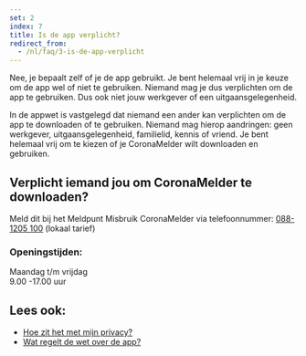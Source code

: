 ```yaml
---
set: 2
index: 7
title: Is de app verplicht?
redirect_from: 
  - /nl/faq/3-is-de-app-verplicht
---
```

Nee, je bepaalt zelf of je de app gebruikt. Je bent helemaal vrij in je keuze om de app wel of niet te gebruiken. Niemand mag je dus verplichten om de app te gebruiken. Dus ook niet jouw werkgever of een uitgaansgelegenheid.

In de appwet is vastgelegd dat niemand een ander kan verplichten om de app te downloaden of te gebruiken. Niemand mag hierop aandringen: geen werkgever, uitgaansgelegenheid, familielid, kennis of vriend. Je bent helemaal vrij om te kiezen of je CoronaMelder wilt downloaden en gebruiken.

## Verplicht iemand jou om CoronaMelder te downloaden? 

Meld dit bij het Meldpunt Misbruik CoronaMelder via telefoonnummer: <a href="tel:0881205100">088-1205 100</a> (lokaal tarief)

### Openingstijden:

Maandag t/m vrijdag<br />
9.00 -17.00 uur

## Lees ook:

- [Hoe zit het met mijn privacy?](/nl/faq/2-8-hoe-zit-het-met-mijn-privacy)
- [Wat regelt de wet over de app?](/nl/faq/2-9-wat-regelt-de-wet-over-de-app)

